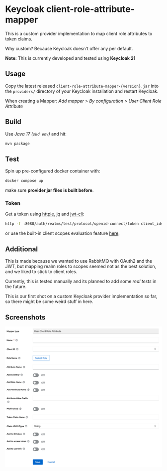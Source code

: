 # Keycloak client-role-attribute-mapper

This is a custom provider implementation to map client role attributes to token claims. 

Why custom? Because Keycloak doesn't offer any per default.

**Note:** This is currently developed and tested using **Keycloak 21**

## Usage

Copy the latest released `client-role-attribute-mapper-{version}.jar` into the `providers/` directory of
your Keycloak installation and restart Keycloak.

When creating a Mapper: *Add mapper* > *By configuration* > *User Client Role Attribute*

## Build

Use *Java 17 (`skd env`)* and hit:

```bash
mvn package
```

## Test

Spin up pre-configured docker container with:

```bash
docker compose up
```

make sure **provider jar files is built before**.

### Token

Get a token using [httpie](https://httpie.io/), [jq](https://stedolan.github.io/jq/) 
and [jwt-cli](https://github.com/mike-engel/jwt-cli):

```bash
http -f :8080/auth/realms/test/protocol/openid-connect/token client_id=test username=user password=secret grant_type=password | jq -r .access_token | jwt decode -
```

or use the built-in client scopes evaluation feature [here](http://localhost:8080/auth/admin/master/console/#/test/clients/788d3b42-6deb-4119-adec-6cfb12655398/clientScopes/evaluate).

## Additional

This is made because we wanted to use RabbitMQ with OAuth2 and the JWT, but mapping realm roles to scopes seemed not
as the best solution, and we liked to stick to client roles.

Currently, this is tested manually and its planned to add some *real tests* in the future.

This is our first shot on a custom Keycloak provider implementation so far, so there might be some weird stuff in here.

## Screenshots

![Mapper Configuration](./assets/mapper-configuration.png)
